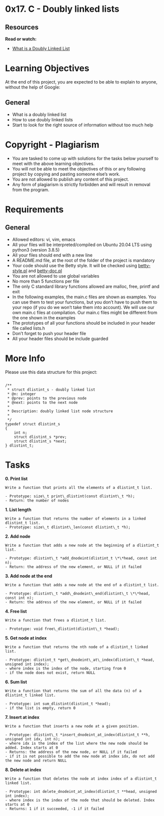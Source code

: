 # 0x17. C - Doubly linked lists

## Resources

**Read or watch:**

- [What is a Doubly Linked List](https://www.youtube.com/watch?v=1Lfv5tUGsn8)

# Learning Objectives

At the end of this project, you are expected to be able to explain to anyone, without the help of Google:

## General

- What is a doubly linked list 
- How to use doubly linked lists
- Start to look for the right source of information without too much help

# Copyright - Plagiarism

- You are tasked to come up with solutions for the tasks below yourself to meet with the above learning objectives.
- You will not be able to meet the objectives of this or any following project by copying and pasting someone else’s work. 
- You are not allowed to publish any content of this project.
- Any form of plagiarism is strictly forbidden and will result in removal from the program.

# Requirements

## General

- Allowed editors: vi, vim, emacs
- All your files will be interpreted/compiled on Ubuntu 20.04 LTS using python3 (version 3.8.5)
- All your files should end with a new line
- A README.md file, at the root of the folder of the project is mandatory
- Your code should use the Betty style. It will be checked using [betty-style.pl](https://github.com/holbertonschool/Betty/blob/master/betty-style.pl) and [betty-doc.pl](https://github.com/holbertonschool/Betty/blob/master/betty-doc.pl)
- You are not allowed to use global variables
- No more than 5 functions per file
- The only C standard library functions allowed are malloc, free, printf and exit
- In the following examples, the main.c files are shown as examples. You can use them to test your functions, but you don’t have to push them to your repo (if you do we won’t take them into account). We will use our own main.c files at compilation. Our main.c files might be different from the one shown in the examples
- The prototypes of all your functions should be included in your header file called lists.h
- Don’t forget to push your header file
- All your header files should be include guarded

# More Info

Please use this data structure for this project:

```

/**
 * struct dlistint_s - doubly linked list
 * @n: integer
 * @prev: points to the previous node
 * @next: points to the next node
 *
 * Description: doubly linked list node structure
 * 
 */
typedef struct dlistint_s
{
    int n;
    struct dlistint_s *prev;
    struct dlistint_s *next;
} dlistint_t;
```
# Tasks

**0. Print list**
	
	Write a function that prints all the elements of a dlistint_t list.

	- Prototype: size\_t print\_dlistint(const dlistint\_t *h);
	- Return: the number of nodes

**1. List length**
	
	Write a function that returns the number of elements in a linked dlistint_t list.
	- Prototype: size\_t dlistint\_len(const dlistint\_t *h);

**2. Add node**

	Write a function that adds a new node at the beginning of a dlistint_t list.

	- Prototype: dlistint\_t *add_dnodeint(dlistint_t \*\*head, const int n);
	- Return: the address of the new element, or NULL if it failed

**3. Add node at the end**
	
	Write a function that adds a new node at the end of a dlistint_t list.

	- Prototype: dlistint\_t *add\_dnodeint\_end(dlistint\_t \*\*head, const int n);
	- Return: the address of the new element, or NULL if it failed

**4. Free list**

	Write a function that frees a dlistint_t list.

	- Prototype: void free\_dlistint(dlistint\_t *head);

**5. Get node at index**

	Write a function that returns the nth node of a dlistint_t linked list.

	- Prototype: dlistint_t *get\_dnodeint\_at\_index(dlistint\_t *head, unsigned int index);
	- where index is the index of the node, starting from 0
	- if the node does not exist, return NULL

**6. Sum list**

	Write a function that returns the sum of all the data (n) of a dlistint_t linked list.

	- Prototype: int sum_dlistint(dlistint_t *head);
	- if the list is empty, return 0

**7. Insert at index**

	Write a function that inserts a new node at a given position.

	- Prototype: dlistint\_t *insert_dnodeint_at_index(dlistint_t **h, unsigned int idx, int n);
	- where idx is the index of the list where the new node should be added. Index starts at 0
	- Returns: the address of the new node, or NULL if it failed
	- if it is not possible to add the new node at index idx, do not add the new node and return NULL

**8. Delete at index**

	Write a function that deletes the node at index index of a dlistint_t linked list.

	- Prototype: int delete_dnodeint_at_index(dlistint_t **head, unsigned int index);
	- where index is the index of the node that should be deleted. Index starts at 0
	- Returns: 1 if it succeeded, -1 if it failed
